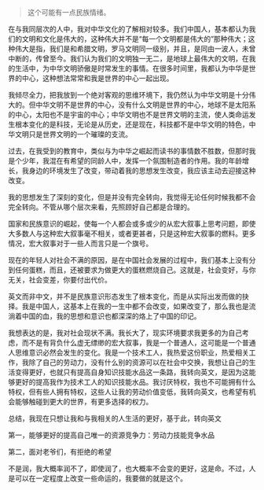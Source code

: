 

> 这个可能有一点民族情绪。
> 
在与我同层次的人中，我对中华文化的了解相对较多。我们中国人，基本都认为我们的文明和文化是伟大的，这种伟大并不是“每一个文明都是伟大的”那种伟大；这种伟大是指，我们是和希腊文明，罗马文明同一级别，并且，是同由一波人，未曾中断的，传曾至今。我们认为我们的文明独一无二，是地球上最伟大的文明，在我的生活中，为中华文明骄傲是时常发生的事情。在很多时间里，我都认为中华是世界的中心，这种想法常常和我是世界的中心一起出现。

我倾尽全力，把我放到一个绝对客观的思维环境下，我仍然认为中华文明是十分伟大的。但中华文明不是世界的中心，没有什么文明是世界的中心，地球不是太阳系的中心，太阳也不是宇宙的中心；中华文明也不是世界文明的主流，使人类命运发生根本变化的是科技，无论是从历史，还是现在，科技都不是中华文明的特色，中华文明只是世界文明的一个璀璨的支流。


过去，在我受到的教育中，类似与为中华之崛起而读书的事情数不胜数，但那时我是个少年，我混在有希望的同龄人中，发挥一个氛围制造者的作用。我的年龄增长，我身边的环境发生了改变，带动着我的思想发生改变，我应该主动去迎接这种改变。

我的思想发生了深刻的变化，但是并没有完全转向，我觉得无论任何时候我都不会完全转向。不管从哪个层次来看，先照顾好自己都是合理的。

国家和民族意识的崛起，使每一个人都会或多或少的从宏大叙事上思考问题，即使大多数人与这种宏大叙事毫不相关，或者更甚者，只是这种宏大叙事的燃料。更多情况，宏大叙事对于一些人而言只是一个旗号。

现在的年轻人对社会不满的原因，是在中国社会发展的过程中，我们基本上没有分到任何蛋糕，而且，还被要求为做更大的蛋糕燃烧自己。这就是，社会变好，与你无关，社会变差，你要付出代价。

英文而非中文，并不是民族意识形态发生了根本变化，而是从实际出发而做的抉择。我是中国人，这基本上在我的一生中都不会改变，如果改变了，那么我也是流淌着中国的血，我的思想和意识也都深深的烙上了中国的印记。


我想表达的是，我对社会现状不满。我长大了，现实环境要求我更多的为自己考虑，而不是有背负什么虚无缥缈的宏大叙事，我是一个普通人，这可能是一个普通人思维意识必然会发生的变化。我是一个技术工人，我热爱这份职业，热爱相关工作，我除了自己的劳动力，没有什么别的资源可以在社会中交换，我想让自己的生活变得更好，也就只有提高自身知识技能水品这一条路，我转向英文，是因为这能够更好的提高我作为技术工人的知识技能水品。我讨厌特权，我也不可能拥有什么特权，但有些人拥有特权，这些人让我的劳动价值变低，我转向英文，也希望有机会能够触碰到更大的世界，有更多选择的权力。

总结，我现在只想让我和与我相关的人生活的更好，基于此，转向英文

第一，能够更好的提高自己唯一的资源竞争力：劳动力技能竞争水品

第二，面对老爷们，有拒绝的希望


不是润，我大概率润不了，即使润了，也大概率不会变的更好，这是命。不过，人是可以在一定程度上改变一些命运的，我要做的就是这个。
